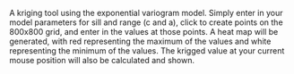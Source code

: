 A kriging tool using the exponential variogram model. Simply enter in your model parameters for sill and range (c and a), click to create points on the 800x800 grid, and enter in the values at those points. A heat map will be generated, with red representing the maximum of the values and white representing the minimum of the values. The krigged value at your current mouse position will also be calculated and shown.
